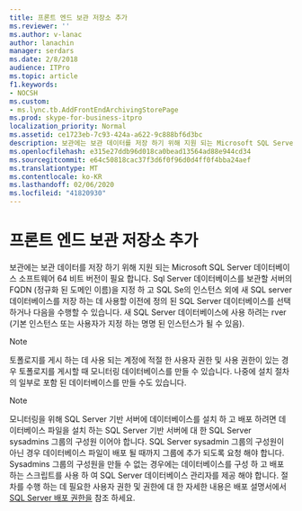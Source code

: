 ```yaml
---
title: 프론트 엔드 보관 저장소 추가
ms.reviewer: ''
ms.author: v-lanac
author: lanachin
manager: serdars
ms.date: 2/8/2018
audience: ITPro
ms.topic: article
f1.keywords:
- NOCSH
ms.custom:
- ms.lync.tb.AddFrontEndArchivingStorePage
ms.prod: skype-for-business-itpro
localization_priority: Normal
ms.assetid: ce1723eb-7c93-424a-a622-9c888bf6d3bc
description: 보관에는 보관 데이터를 저장 하기 위해 지원 되는 Microsoft SQL Server 데이터베이스 소프트웨어 64 비트 버전이 필요 합니다. Sql Server 데이터베이스를 보관할 서버의 FQDN (정규화 된 도메인 이름)을 지정 하 고 SQL Se의 인스턴스 외에 새 SQL server 데이터베이스를 저장 하는 데 사용할 이전에 정의 된 SQL Server 데이터베이스를 선택 하거나 다음을 수행할 수 있습니다. 새 SQL Server 데이터베이스에 사용 하려는 rver (기본 인스턴스 또는 사용자가 지정 하는 명명 된 인스턴스가 될 수 있음).
ms.openlocfilehash: e315e27ddb96d018ca0bead13564ad88e944cd34
ms.sourcegitcommit: e64c50818cac37f3d6f0f96d0d4ff0f4bba24aef
ms.translationtype: MT
ms.contentlocale: ko-KR
ms.lasthandoff: 02/06/2020
ms.locfileid: "41820930"
---
```

# <a name="add-front-end-archiving-store"></a>프론트 엔드 보관 저장소 추가

보관에는 보관 데이터를 저장 하기 위해 지원 되는 Microsoft SQL Server 데이터베이스 소프트웨어 64 비트 버전이 필요 합니다. Sql Server 데이터베이스를 보관할 서버의 FQDN (정규화 된 도메인 이름)을 지정 하 고 SQL Se의 인스턴스 외에 새 SQL server 데이터베이스를 저장 하는 데 사용할 이전에 정의 된 SQL Server 데이터베이스를 선택 하거나 다음을 수행할 수 있습니다. 새 SQL Server 데이터베이스에 사용 하려는 rver (기본 인스턴스 또는 사용자가 지정 하는 명명 된 인스턴스가 될 수 있음).

> [!NOTE]
> 토폴로지를 게시 하는 데 사용 되는 계정에 적절 한 사용자 권한 및 사용 권한이 있는 경우 토폴로지를 게시할 때 모니터링 데이터베이스를 만들 수 있습니다. 나중에 설치 절차의 일부로 포함 된 데이터베이스를 만들 수도 있습니다.

> [!NOTE]
> 모니터링을 위해 SQL Server 기반 서버에 데이터베이스를 설치 하 고 배포 하려면 데이터베이스 파일을 설치 하는 SQL Server 기반 서버에 대 한 SQL Server sysadmins 그룹의 구성원 이어야 합니다. SQL Server sysadmin 그룹의 구성원이 아닌 경우 데이터베이스 파일이 배포 될 때까지 그룹에 추가 되도록 요청 해야 합니다. Sysadmins 그룹의 구성원을 만들 수 없는 경우에는 데이터베이스를 구성 하 고 배포 하는 스크립트를 사용 하 여 SQL Server 데이터베이스 관리자를 제공 해야 합니다. 절차를 수행 하는 데 필요한 사용자 권한 및 권한에 대 한 자세한 내용은 배포 설명서에서 [SQL Server 배포 권한을](https://technet.microsoft.com/library/56ea0c02-bcf5-4d45-aa13-570531c29074.aspx) 참조 하세요.


